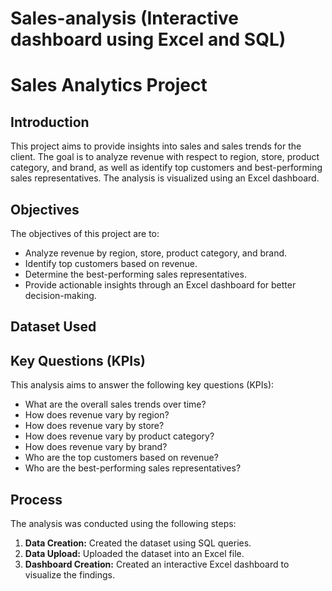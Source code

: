 # Sales-analysis (Interactive dashboard using Excel and SQL)

# Sales Analytics Project

## Introduction
This project aims to provide insights into sales and sales trends for the client. The goal is to analyze revenue with respect to region, store, product category, and brand, as well as identify top customers and best-performing sales representatives. The analysis is visualized using an Excel dashboard.

## Objectives
The objectives of this project are to:
- Analyze revenue by region, store, product category, and brand.
- Identify top customers based on revenue.
- Determine the best-performing sales representatives.
- Provide actionable insights through an Excel dashboard for better decision-making.

## Dataset Used


## Key Questions (KPIs)
This analysis aims to answer the following key questions (KPIs):
- What are the overall sales trends over time?
- How does revenue vary by region?
- How does revenue vary by store?
- How does revenue vary by product category?
- How does revenue vary by brand?
- Who are the top customers based on revenue?
- Who are the best-performing sales representatives?

## Process
The analysis was conducted using the following steps:
1. **Data Creation:** Created the dataset using SQL queries.
2. **Data Upload:** Uploaded the dataset into an Excel file.
3. **Dashboard Creation:** Created an interactive Excel dashboard to visualize the findings.

